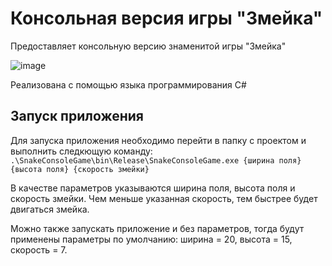 # Консольная версия игры "Змейка"

Предоставляет консольную версию знаменитой игры "Змейка"

![image](https://github.com/user-attachments/assets/46f0428c-ff7c-438b-9c13-3878fd7a7a90)

Реализована с помощью языка программирования C#

## Запуск приложения

Для запуска приложения необходимо перейти в папку с проектом и выполнить следкющую команду: `.\SnakeConsoleGame\bin\Release\SnakeConsoleGame.exe {ширина поля} {высота поля} {скорость змейки}`

В качестве параметров указываются ширина поля, высота поля и скорость змейки. Чем меньше указанная скорость, тем быстрее будет двигаться змейка.

Можно также запускать приложение и без параметров, тогда будут применены параметры по умолчанию: ширина = 20, высота = 15, скорость = 7.
